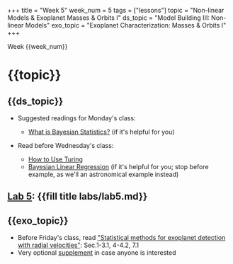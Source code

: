 +++
title = "Week 5"
week_num = 5
tags = ["lessons"]
topic = "Non-linear Models & Exoplanet Masses & Orbits I"
ds_topic = "Model Building III: Non-linear Models"
exo_topic =  "Exoplanet Characterization: Masses & Orbits I"
+++

Week {{week_num}}
# {{topic}}

## {{ds_topic}}
- Suggested readings for Monday's class:
   - [What is Bayesian Statistics?](https://storopoli.github.io/Bayesian-Julia/pages/2_bayes_stats/) (if it's helpful for you)

- Read before Wednesday's class:
   - [How to Use Turing](https://storopoli.github.io/Bayesian-Julia/pages/4_Turing/)
   - [Bayesian Linear Regression](https://storopoli.github.io/Bayesian-Julia/pages/6_linear_reg/) (if it's helpful for you; stop before example, as we'll an astronomical example instead)

## [Lab 5](../../labs/lab5/): {{fill title labs/lab5.md}}

## {{exo_topic}}
- Before Friday's class, read ["Statistical methods for exoplanet detection with radial velocities"](https://psu.instructure.com/files/139190533/download?download_frd=1):  Sec.1-3.1, 4-4.2, 7.1
- Very optional [supplement]((https://psu.instructure.com/files/139190533/download?download_frd=1)) in case anyone is interested
